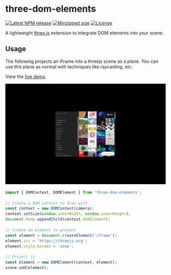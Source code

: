 # three-dom-elements

[![Latest NPM release](https://img.shields.io/npm/v/three-dom-elements.svg)](https://www.npmjs.com/package/three-dom-elements)
[![Minzipped size](https://badgen.net/bundlephobia/minzip/three-dom-elements)](https://bundlephobia.com/result?p=three-dom-elements)
[![License](https://img.shields.io/badge/license-MIT-007ec6.svg)](https://github.com/CodyJasonBennett/three-dom-elements/blob/master/LICENSE)

A lightweight [three.js](https://github.com/mrdoob/three.js) extension to integrate DOM elements into your scene.

## Usage

The following projects an iFrame into a threejs scene as a plane. You can use this plane as normal with techniques like raycasting, etc.

View the [live demo](https://codesandbox.io/s/three-dom-elements-cg2uc).

[![Demo preview](/examples/preview.jpg)](https://codesandbox.io/s/three-dom-elements-cg2uc)

```js
import { DOMContext, DOMElement } from 'three-dom-elements';

// Create a DOM context to draw with
const context = new DOMContext(camera);
context.setSize(window.innerWidth, window.innerHeight);
document.body.appendChild(context.domElement);

// Create an element to project
const element = document.createElement('iframe');
element.src = 'https://threejs.org';
element.style.border = 'none';

// Project it
const element = new DOMElement(context, element);
scene.add(element);
```
